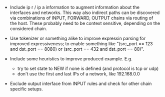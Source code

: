 - Include ip r / ip a information to augment information about the interfaces and networks. This way also indirect paths can be discovered via combinations of INPUT, FORWARD, OUTPUT chains via routing of the host. These probably need to be context sensitive, depending on the considered chain.

- Use tokenizer or something alike to improve expressin parsing for improved expressiveness; to enable something like "(src_port == 123 and dst_port == 8080) or (src_port == 432 and dst_port == 80)".

- Include some heuristics to improve produced example.
  E.g.
  - try to set state to NEW if none is defined (and protocol is tcp or udp)
  - don't use the first and last IPs of a network, like 192.168.0.0

- Exclude output interface from INPUT rules and check for other chain specific setups.
